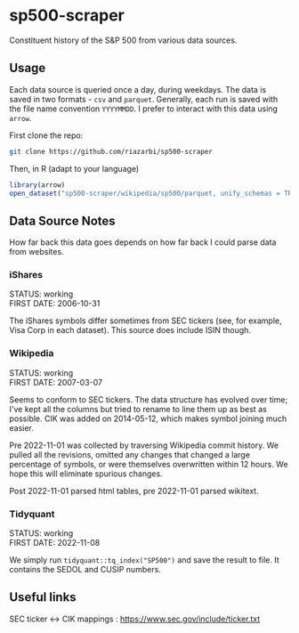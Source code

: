 # sp500-scraper

Constituent history of the S&P 500 from various data sources. 

## Usage

Each data source is queried once a day, during weekdays. The data is saved in two formats - `csv` and `parquet`. Generally, each run is saved with the file name convention `YYYYMMDD`. I prefer to interact with this data using `arrow`.

First clone the repo:

```bash
git clone https://github.com/riazarbi/sp500-scraper
```

Then, in R (adapt to your language)

```R
library(arrow)
open_dataset("sp500-scraper/wikipedia/sp500/parquet, unify_schemas = TRUE")
```

## Data Source Notes

How far back this data goes depends on how far back I could parse data from websites. 

### iShares

STATUS: working  
FIRST DATE: 2006-10-31

The iShares symbols differ sometimes from SEC tickers (see, for example, Visa Corp in each dataset). This source does include ISIN though.


### Wikipedia

STATUS: working  
FIRST DATE: 2007-03-07

Seems to conform to SEC tickers. The data structure has evolved over time; I've kept all the columns but tried to rename to line them up as best as possible. CIK was added on 2014-05-12, which makes symbol joining much easier. 

Pre 2022-11-01 was collected by traversing Wikipedia commit history. We pulled all the revisions, omitted any changes that changed a large percentage of symbols, or were themselves overwritten within 12 hours. We hope this will eliminate spurious changes.

Post 2022-11-01 parsed html tables, pre 2022-11-01 parsed wikitext.

### Tidyquant

STATUS: working  
FIRST DATE: 2022-11-08

We simply run `tidyquant::tq_index("SP500")` and save the result to file. It contains the SEDOL and CUSIP numbers.

## Useful links

SEC ticker <-> CIK mappings : https://www.sec.gov/include/ticker.txt

